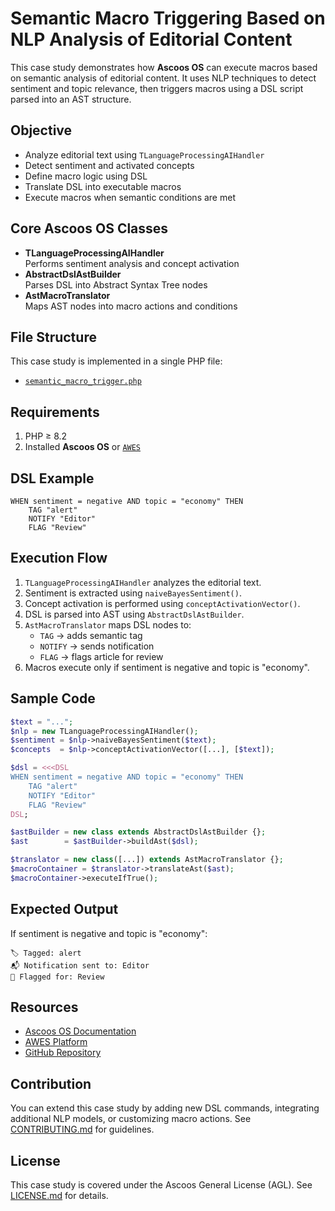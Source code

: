 # Semantic Macro Triggering Based on NLP Analysis of Editorial Content

This case study demonstrates how **Ascoos OS** can execute macros based on semantic analysis of editorial content. It uses NLP techniques to detect sentiment and topic relevance, then triggers macros using a DSL script parsed into an AST structure.

## Objective
- Analyze editorial text using `TLanguageProcessingAIHandler`
- Detect sentiment and activated concepts
- Define macro logic using DSL
- Translate DSL into executable macros
- Execute macros when semantic conditions are met

## Core Ascoos OS Classes
- **TLanguageProcessingAIHandler**  
  Performs sentiment analysis and concept activation  
- **AbstractDslAstBuilder**  
  Parses DSL into Abstract Syntax Tree nodes  
- **AstMacroTranslator**  
  Maps AST nodes into macro actions and conditions  

## File Structure
This case study is implemented in a single PHP file:
- [`semantic_macro_trigger.php`](semantic_macro_trigger.php)

## Requirements
1. PHP ≥ 8.2  
2. Installed **Ascoos OS** or [`AWES`](https://awes.ascoos.com)

## DSL Example
```dsl
WHEN sentiment = negative AND topic = "economy" THEN
    TAG "alert"
    NOTIFY "Editor"
    FLAG "Review"
```

## Execution Flow
1. `TLanguageProcessingAIHandler` analyzes the editorial text.
2. Sentiment is extracted using `naiveBayesSentiment()`.
3. Concept activation is performed using `conceptActivationVector()`.
4. DSL is parsed into AST using `AbstractDslAstBuilder`.
5. `AstMacroTranslator` maps DSL nodes to:
   - `TAG` → adds semantic tag  
   - `NOTIFY` → sends notification  
   - `FLAG` → flags article for review  
6. Macros execute only if sentiment is negative and topic is "economy".

## Sample Code
```php
$text = "...";
$nlp = new TLanguageProcessingAIHandler();
$sentiment = $nlp->naiveBayesSentiment($text);
$concepts  = $nlp->conceptActivationVector([...], [$text]);

$dsl = <<<DSL
WHEN sentiment = negative AND topic = "economy" THEN
    TAG "alert"
    NOTIFY "Editor"
    FLAG "Review"
DSL;

$astBuilder = new class extends AbstractDslAstBuilder {};
$ast        = $astBuilder->buildAst($dsl);

$translator = new class([...]) extends AstMacroTranslator {};
$macroContainer = $translator->translateAst($ast);
$macroContainer->executeIfTrue();
```

## Expected Output
If sentiment is negative and topic is "economy":
```
🏷️ Tagged: alert
📬 Notification sent to: Editor
🚩 Flagged for: Review
```

## Resources
- [Ascoos OS Documentation](/docs/)  
- [AWES Platform](https://awes.ascoos.com)  
- [GitHub Repository](https://github.com/ascoos/os)

## Contribution
You can extend this case study by adding new DSL commands, integrating additional NLP models, or customizing macro actions. See [CONTRIBUTING.md](/CONTRIBUTING.md) for guidelines.

## License
This case study is covered under the Ascoos General License (AGL). See [LICENSE.md](/LICENSE.md) for details.
